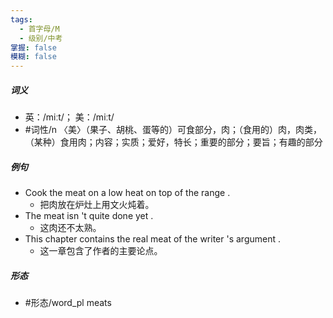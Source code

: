 ```yaml
---
tags:
  - 首字母/M
  - 级别/中考
掌握: false
模糊: false
---
```

##### 词义
- 英：/miːt/； 美：/miːt/
- #词性/n  〈美〉（果子、胡桃、蛋等的）可食部分，肉；（食用的）肉，肉类，（某种）食用肉；内容；实质；爱好，特长；重要的部分；要旨；有趣的部分
##### 例句
- Cook the meat on a low heat on top of the range .
	- 把肉放在炉灶上用文火炖着。
- The meat isn 't quite done yet .
	- 这肉还不太熟。
- This chapter contains the real meat of the writer 's argument .
	- 这一章包含了作者的主要论点。
##### 形态
- #形态/word_pl meats
